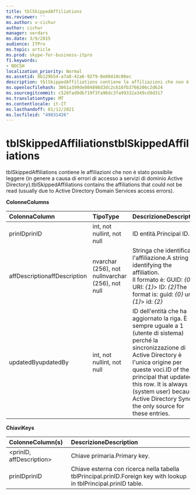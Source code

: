 ```yaml
---
title: tblSkippedAffiliations
ms.reviewer: ''
ms.author: v-cichur
author: cichur
manager: serdars
ms.date: 3/9/2015
audience: ITPro
ms.topic: article
ms.prod: skype-for-business-itpro
f1.keywords:
- NOCSH
localization_priority: Normal
ms.assetid: 0b129b54-a7a8-42a6-9279-0e08410c06ec
description: tblSkippedAffiliations contiene le affiliazioni che non è stato possibile leggere (in genere a causa di errori di accesso a servizi di dominio Active Directory).
ms.openlocfilehash: 3061a399de804898d3dc2c616fb3766206c2d624
ms.sourcegitcommit: c528fad9db719f3fa96dc3fa99332a349cd9d317
ms.translationtype: MT
ms.contentlocale: it-IT
ms.lasthandoff: 01/12/2021
ms.locfileid: "49831426"
---
```

# <a name="tblskippedaffiliations"></a><span data-ttu-id="6db2a-103">tblSkippedAffiliations</span><span class="sxs-lookup"><span data-stu-id="6db2a-103">tblSkippedAffiliations</span></span>
 
<span data-ttu-id="6db2a-104">tblSkippedAffiliations contiene le affiliazioni che non è stato possibile leggere (in genere a causa di errori di accesso a servizi di dominio Active Directory).</span><span class="sxs-lookup"><span data-stu-id="6db2a-104">tblSkippedAffiliations contains the affiliations that could not be read (usually due to Active Directory Domain Services access errors).</span></span>
  
<span data-ttu-id="6db2a-105">**Colonne**</span><span class="sxs-lookup"><span data-stu-id="6db2a-105">**Columns**</span></span>

|<span data-ttu-id="6db2a-106">**Colonna**</span><span class="sxs-lookup"><span data-stu-id="6db2a-106">**Column**</span></span>|<span data-ttu-id="6db2a-107">**Tipo**</span><span class="sxs-lookup"><span data-stu-id="6db2a-107">**Type**</span></span>|<span data-ttu-id="6db2a-108">**Descrizione**</span><span class="sxs-lookup"><span data-stu-id="6db2a-108">**Description**</span></span>|
|:-----|:-----|:-----|
|<span data-ttu-id="6db2a-109">prinID</span><span class="sxs-lookup"><span data-stu-id="6db2a-109">prinID</span></span>  <br/> |<span data-ttu-id="6db2a-110">int, not null</span><span class="sxs-lookup"><span data-stu-id="6db2a-110">int, not null</span></span>  <br/> |<span data-ttu-id="6db2a-111">ID entità.</span><span class="sxs-lookup"><span data-stu-id="6db2a-111">Principal ID.</span></span>  <br/> |
|<span data-ttu-id="6db2a-112">affDescription</span><span class="sxs-lookup"><span data-stu-id="6db2a-112">affDescription</span></span>  <br/> |<span data-ttu-id="6db2a-113">nvarchar (256), not null</span><span class="sxs-lookup"><span data-stu-id="6db2a-113">nvarchar (256), not null</span></span>  <br/> |<span data-ttu-id="6db2a-114">Stringa che identifica l'affiliazione.</span><span class="sxs-lookup"><span data-stu-id="6db2a-114">A string identifying the affiliation.</span></span>  <br/> <span data-ttu-id="6db2a-115">Il formato è: GUID:  _{0}_ URI: _{1}_> ID:  _{2}_</span><span class="sxs-lookup"><span data-stu-id="6db2a-115">The format is: guid:  _{0}_ uri: _{1}_> id:  _{2}_</span></span> <br/> |
|<span data-ttu-id="6db2a-116">updatedBy</span><span class="sxs-lookup"><span data-stu-id="6db2a-116">updatedBy</span></span>  <br/> |<span data-ttu-id="6db2a-117">int, not null</span><span class="sxs-lookup"><span data-stu-id="6db2a-117">int, not null</span></span>  <br/> |<span data-ttu-id="6db2a-p101">ID dell'entità che ha aggiornato la riga. È sempre uguale a 1 (utente di sistema) perché la sincronizzazione di Active Directory è l'unica origine per queste voci.</span><span class="sxs-lookup"><span data-stu-id="6db2a-p101">ID of the principal that updated this row. It is always 1 (system user) because Active Directory Sync is the only source for these entries.</span></span>  <br/> |
   
<span data-ttu-id="6db2a-120">**Chiavi**</span><span class="sxs-lookup"><span data-stu-id="6db2a-120">**Keys**</span></span>

|<span data-ttu-id="6db2a-121">**Colonne**</span><span class="sxs-lookup"><span data-stu-id="6db2a-121">**Column(s)**</span></span>|<span data-ttu-id="6db2a-122">**Descrizione**</span><span class="sxs-lookup"><span data-stu-id="6db2a-122">**Description**</span></span>|
|:-----|:-----|
|\<prinID, affDescription\>  <br/> |<span data-ttu-id="6db2a-123">Chiave primaria.</span><span class="sxs-lookup"><span data-stu-id="6db2a-123">Primary key.</span></span>  <br/> |
|<span data-ttu-id="6db2a-124">prinID</span><span class="sxs-lookup"><span data-stu-id="6db2a-124">prinID</span></span>  <br/> |<span data-ttu-id="6db2a-125">Chiave esterna con ricerca nella tabella tblPrincipal.prinID.</span><span class="sxs-lookup"><span data-stu-id="6db2a-125">Foreign key with lookup in tblPrincipal.prinID table.</span></span>  <br/> |
   

